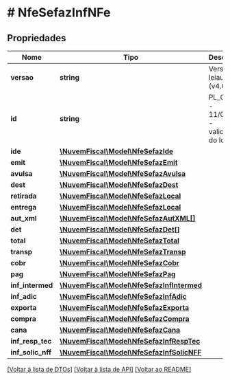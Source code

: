 # # NfeSefazInfNFe

## Propriedades

Nome | Tipo | Descrição | Comentários
------------ | ------------- | ------------- | -------------
**versao** | **string** | Versão do leiaute (v4.00). |
**id** | **string** | PL_005d - 11/08/09 - validação do Id. | [optional]
**ide** | [**\NuvemFiscal\Model\NfeSefazIde**](NfeSefazIde.md) |  |
**emit** | [**\NuvemFiscal\Model\NfeSefazEmit**](NfeSefazEmit.md) |  |
**avulsa** | [**\NuvemFiscal\Model\NfeSefazAvulsa**](NfeSefazAvulsa.md) |  | [optional]
**dest** | [**\NuvemFiscal\Model\NfeSefazDest**](NfeSefazDest.md) |  | [optional]
**retirada** | [**\NuvemFiscal\Model\NfeSefazLocal**](NfeSefazLocal.md) |  | [optional]
**entrega** | [**\NuvemFiscal\Model\NfeSefazLocal**](NfeSefazLocal.md) |  | [optional]
**aut_xml** | [**\NuvemFiscal\Model\NfeSefazAutXML[]**](NfeSefazAutXML.md) |  | [optional]
**det** | [**\NuvemFiscal\Model\NfeSefazDet[]**](NfeSefazDet.md) |  |
**total** | [**\NuvemFiscal\Model\NfeSefazTotal**](NfeSefazTotal.md) |  |
**transp** | [**\NuvemFiscal\Model\NfeSefazTransp**](NfeSefazTransp.md) |  |
**cobr** | [**\NuvemFiscal\Model\NfeSefazCobr**](NfeSefazCobr.md) |  | [optional]
**pag** | [**\NuvemFiscal\Model\NfeSefazPag**](NfeSefazPag.md) |  |
**inf_intermed** | [**\NuvemFiscal\Model\NfeSefazInfIntermed**](NfeSefazInfIntermed.md) |  | [optional]
**inf_adic** | [**\NuvemFiscal\Model\NfeSefazInfAdic**](NfeSefazInfAdic.md) |  | [optional]
**exporta** | [**\NuvemFiscal\Model\NfeSefazExporta**](NfeSefazExporta.md) |  | [optional]
**compra** | [**\NuvemFiscal\Model\NfeSefazCompra**](NfeSefazCompra.md) |  | [optional]
**cana** | [**\NuvemFiscal\Model\NfeSefazCana**](NfeSefazCana.md) |  | [optional]
**inf_resp_tec** | [**\NuvemFiscal\Model\NfeSefazInfRespTec**](NfeSefazInfRespTec.md) |  | [optional]
**inf_solic_nff** | [**\NuvemFiscal\Model\NfeSefazInfSolicNFF**](NfeSefazInfSolicNFF.md) |  | [optional]

[[Voltar à lista de DTOs]](../../README.md#models) [[Voltar à lista de API]](../../README.md#endpoints) [[Voltar ao README]](../../README.md)
